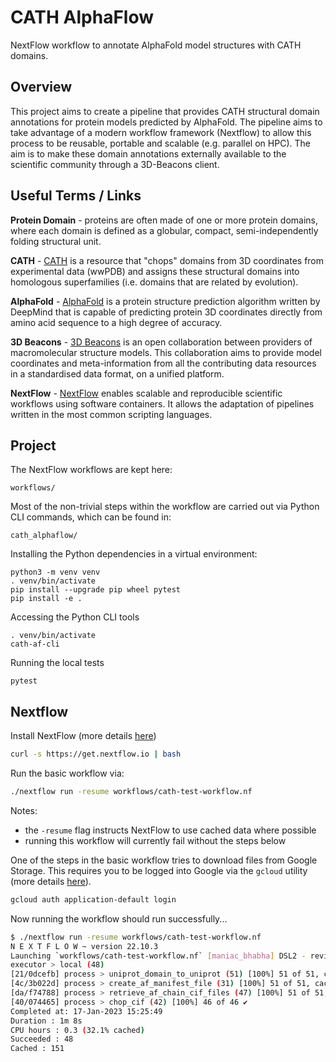 # CATH AlphaFlow

NextFlow workflow to annotate AlphaFold model structures with CATH domains.

## Overview

This project aims to create a pipeline that provides CATH structural domain annotations for protein models predicted by AlphaFold.
The pipeline aims to take advantage of a modern workflow framework (Nextflow) to allow this process to be reusable, portable and scalable (e.g. parallel on HPC). The aim is to make these domain annotations externally available to the scientific community through a 3D-Beacons client.

## Useful Terms / Links

**Protein Domain** - proteins are often made of one or more protein domains, where each domain is defined as a globular, compact, semi-independently folding structural unit.

**CATH** - [CATH](https://www.cathdb.info) is a resource that "chops" domains from
3D coordinates from experimental data (wwPDB) and assigns these structural domains into homologous
superfamilies (i.e. domains that are related by evolution).

**AlphaFold** - [AlphaFold](https://alphafold.ebi.ac.uk/) is a protein structure prediction algorithm written by DeepMind that is capable of predicting protein 3D coordinates directly from amino acid sequence to a high degree of accuracy.

**3D Beacons** - [3D Beacons](https://www.ebi.ac.uk/pdbe/pdbe-kb/3dbeacons/) is an open collaboration between providers of macromolecular structure models. This collaboration aims to provide model coordinates and meta-information from all the contributing data resources in a standardised data format, on a unified platform.

**NextFlow** - [NextFlow](https://www.nextflow.io/) enables scalable and reproducible scientific workflows using software containers. It allows the adaptation of pipelines written in the most common scripting languages.

## Project

The NextFlow workflows are kept here:

```
workflows/
```

Most of the non-trivial steps within the workflow are carried out via Python CLI commands, which can be found in:

```
cath_alphaflow/
```

Installing the Python dependencies in a virtual environment:

```
python3 -m venv venv
. venv/bin/activate
pip install --upgrade pip wheel pytest
pip install -e .
```

Accessing the Python CLI tools

```
. venv/bin/activate
cath-af-cli
```

Running the local tests

```
pytest
```

## Nextflow

Install NextFlow (more details [here](https://www.nextflow.io/index.html#GetStarted))

```bash
curl -s https://get.nextflow.io | bash
```

Run the basic workflow via:

```bash
./nextflow run -resume workflows/cath-test-workflow.nf
```

Notes:

- the `-resume` flag instructs NextFlow to use cached data where possible
- running this workflow will currently fail without the steps below

One of the steps in the basic workflow tries to download files from Google Storage. This requires you to be logged into Google via the `gcloud` utility (more details [here](https://cloud.google.com/sdk/docs/install)).

```bash
gcloud auth application-default login
```

Now running the workflow should run successfully...

```bash
$ ./nextflow run -resume workflows/cath-test-workflow.nf
N E X T F L O W ~ version 22.10.3
Launching `workflows/cath-test-workflow.nf` [maniac_bhabha] DSL2 - revision: 21b594e11a
executor > local (48)
[21/0dcefb] process > uniprot_domain_to_uniprot (51) [100%] 51 of 51, cached: 51 ✔
[4c/3b022d] process > create_af_manifest_file (31) [100%] 51 of 51, cached: 51 ✔
[da/f74788] process > retrieve_af_chain_cif_files (47) [100%] 51 of 51, cached: 49 ✔
[40/074465] process > chop_cif (42) [100%] 46 of 46 ✔
Completed at: 17-Jan-2023 15:25:49
Duration : 1m 8s
CPU hours : 0.3 (32.1% cached)
Succeeded : 48
Cached : 151

```
